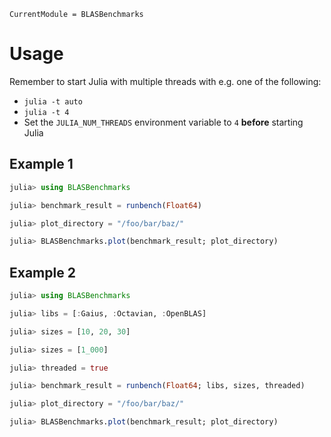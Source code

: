 ```@meta
CurrentModule = BLASBenchmarks
```

# Usage

Remember to start Julia with multiple threads with e.g. one of the following:
- `julia -t auto`
- `julia -t 4`
- Set the `JULIA_NUM_THREADS` environment variable to `4` **before** starting Julia

## Example 1

```julia
julia> using BLASBenchmarks

julia> benchmark_result = runbench(Float64)

julia> plot_directory = "/foo/bar/baz/"

julia> BLASBenchmarks.plot(benchmark_result; plot_directory)
```

## Example 2

```julia
julia> using BLASBenchmarks

julia> libs = [:Gaius, :Octavian, :OpenBLAS]

julia> sizes = [10, 20, 30]

julia> sizes = [1_000]

julia> threaded = true

julia> benchmark_result = runbench(Float64; libs, sizes, threaded)

julia> plot_directory = "/foo/bar/baz/"

julia> BLASBenchmarks.plot(benchmark_result; plot_directory)
```
